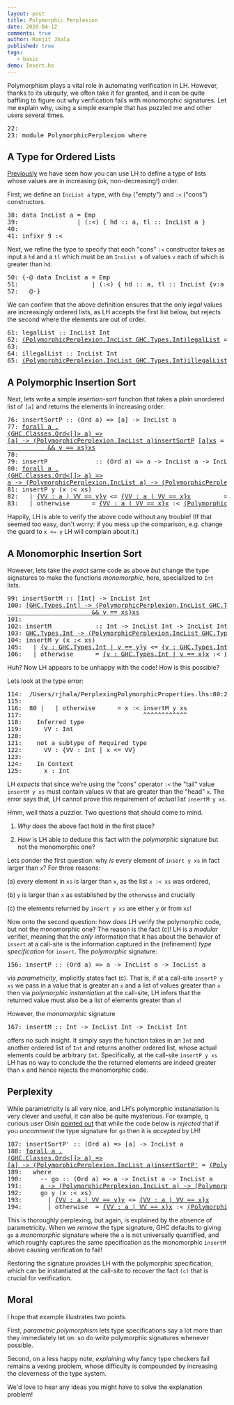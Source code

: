 ```yaml
---
layout: post
title: Polymorphic Perplexion
date: 2020-04-12
comments: true
author: Ranjit Jhala 
published: true
tags:
   - basic
demo: Insert.hs
---
```


Polymorphism plays a vital role in automating verification in LH.
However, thanks to its ubiquity, we often take it for granted, and 
it can be quite baffling to figure out why verification fails with 
monomorphic signatures. Let me explain why, using a simple example 
that has puzzled me and other users several times.

<!-- more -->

<div class="hidden">

<pre><span class=hs-linenum>22: </span>
<span class=hs-linenum>23: </span><span class='hs-keyword'>module</span> <span class='hs-conid'>PolymorphicPerplexion</span> <span class='hs-keyword'>where</span>
</pre>
</div>

A Type for Ordered Lists
------------------------

[Previously](2013-07-29-putting-things-in-order.lhs/) 
we have seen how you can use LH to define a type of lists whose values are in increasing 
(ok, non-decreasing!) order.

First, we define an `IncList a` type, with `Emp` ("empty") 
and `:<` ("cons") constructors.


<pre><span class=hs-linenum>38: </span><span class='hs-keyword'>data</span> <span class='hs-conid'>IncList</span> <span class='hs-varid'>a</span> <span class='hs-keyglyph'>=</span> <span class='hs-conid'>Emp</span>
<span class=hs-linenum>39: </span>               <span class='hs-keyglyph'>|</span> <span class='hs-layout'>(</span><span class='hs-conop'>:&lt;</span><span class='hs-layout'>)</span> <span class='hs-layout'>{</span> <span class='hs-varid'>hd</span> <span class='hs-keyglyph'>::</span> <span class='hs-varid'>a</span><span class='hs-layout'>,</span> <span class='hs-varid'>tl</span> <span class='hs-keyglyph'>::</span> <span class='hs-conid'>IncList</span> <span class='hs-varid'>a</span> <span class='hs-layout'>}</span>
<span class=hs-linenum>40: </span>
<span class=hs-linenum>41: </span><span class='hs-keyword'>infixr</span> <span class='hs-num'>9</span> <span class='hs-conop'>:&lt;</span>
</pre>

Next, we refine the type to specify that each "cons" `:<`
constructor takes as input a `hd` and a `tl` which must 
be an `IncList a` of values `v` each of which is greater 
than `hd`. 


<pre><span class=hs-linenum>50: </span><span class='hs-keyword'>{-@</span> <span class='hs-keyword'>data</span> <span class='hs-conid'>IncList</span> <span class='hs-varid'>a</span> <span class='hs-keyglyph'>=</span> <span class='hs-conid'>Emp</span> 
<span class=hs-linenum>51: </span>                   <span class='hs-keyglyph'>|</span> <span class='hs-layout'>(</span><span class='hs-conop'>:&lt;</span><span class='hs-layout'>)</span> <span class='hs-layout'>{</span> <span class='hs-varid'>hd</span> <span class='hs-keyglyph'>::</span> <span class='hs-varid'>a</span><span class='hs-layout'>,</span> <span class='hs-varid'>tl</span> <span class='hs-keyglyph'>::</span> <span class='hs-conid'>IncList</span> <span class='hs-layout'>{</span><span class='hs-varid'>v</span><span class='hs-conop'>:</span><span class='hs-varid'>a</span> <span class='hs-keyglyph'>|</span> <span class='hs-varid'>hd</span> <span class='hs-varop'>&lt;=</span> <span class='hs-varid'>v</span><span class='hs-layout'>}</span><span class='hs-layout'>}</span>  
<span class=hs-linenum>52: </span>  <span class='hs-keyword'>@-}</span>
</pre>

We can confirm that the above definition ensures that the only 
*legal* values are increasingly ordered lists, as LH accepts
the first list below, but rejects the second where the elements
are out of order.


<pre><span class=hs-linenum>61: </span><span class='hs-definition'>legalList</span> <span class='hs-keyglyph'>::</span> <span class='hs-conid'>IncList</span> <span class='hs-conid'>Int</span>
<span class=hs-linenum>62: </span><a class=annot href="#"><span class=annottext>(PolymorphicPerplexion.IncList GHC.Types.Int)</span><span class='hs-definition'>legalList</span></a> <span class='hs-keyglyph'>=</span> <a class=annot href="#"><span class=annottext>GHC.Types.Int</span><span class='hs-num'>0</span></a> <span class='hs-conop'>:&lt;</span> <a class=annot href="#"><span class=annottext>GHC.Types.Int</span><span class='hs-num'>1</span></a> <span class='hs-conop'>:&lt;</span> <a class=annot href="#"><span class=annottext>GHC.Types.Int</span><span class='hs-num'>2</span></a> <span class='hs-conop'>:&lt;</span> <a class=annot href="#"><span class=annottext>GHC.Types.Int</span><span class='hs-num'>3</span></a> <span class='hs-conop'>:&lt;</span> <a class=annot href="#"><span class=annottext>{VV : forall a . (PolymorphicPerplexion.IncList a) | VV == Emp}</span><span class='hs-conid'>Emp</span></a>
<span class=hs-linenum>63: </span>
<span class=hs-linenum>64: </span><span class='hs-definition'>illegalList</span> <span class='hs-keyglyph'>::</span> <span class='hs-conid'>IncList</span> <span class='hs-conid'>Int</span> 
<span class=hs-linenum>65: </span><a class=annot href="#"><span class=annottext>(PolymorphicPerplexion.IncList GHC.Types.Int)</span><span class='hs-definition'>illegalList</span></a> <span class='hs-keyglyph'>=</span> <a class=annot href="#"><span class=annottext>GHC.Types.Int</span><span class='hs-num'>0</span></a> <span class='hs-conop'>:&lt;</span> <a class=annot href="#"><span class=annottext>GHC.Types.Int</span><span class='hs-num'>1</span></a> <span class='hs-conop'>:&lt;</span> <a class=annot href="#"><span class=annottext>GHC.Types.Int</span><span class='hs-num'>3</span></a> <span class='hs-conop'>:&lt;</span> <span class=hs-error><a class=annot href="#"><span class=annottext>GHC.Types.Int</span><span class='hs-num'>2</span></a></span><span class=hs-error> </span><span class=hs-error><span class='hs-conop'>:&lt;</span></span><span class=hs-error> </span><span class=hs-error><a class=annot href="#"><span class=annottext>{VV : forall a . (PolymorphicPerplexion.IncList a) | VV == Emp}</span><span class='hs-conid'>Emp</span></a></span>
</pre>

A Polymorphic Insertion Sort
----------------------------

Next, lets write a simple *insertion-sort* function that 
takes a plain unordered list of `[a]` and returns the elements 
in increasing order:


<pre><span class=hs-linenum>76: </span><span class='hs-definition'>insertSortP</span> <span class='hs-keyglyph'>::</span> <span class='hs-layout'>(</span><span class='hs-conid'>Ord</span> <span class='hs-varid'>a</span><span class='hs-layout'>)</span> <span class='hs-keyglyph'>=&gt;</span> <span class='hs-keyglyph'>[</span><span class='hs-varid'>a</span><span class='hs-keyglyph'>]</span> <span class='hs-keyglyph'>-&gt;</span> <span class='hs-conid'>IncList</span> <span class='hs-varid'>a</span>
<span class=hs-linenum>77: </span><a class=annot href="#"><span class=annottext>forall a .
(GHC.Classes.Ord&lt;[]&gt; a) =&gt;
[a] -&gt; (PolymorphicPerplexion.IncList a)</span><span class='hs-definition'>insertSortP</span></a> <a class=annot href="#"><span class=annottext>[a]</span><span class='hs-varid'>xs</span></a> <span class='hs-keyglyph'>=</span> <span class='hs-varid'>foldr</span> <a class=annot href="#"><span class=annottext>a -&gt; (PolymorphicPerplexion.IncList a) -&gt; (PolymorphicPerplexion.IncList a)</span><span class='hs-varid'>insertP</span></a> <a class=annot href="#"><span class=annottext>{VV : forall a . (PolymorphicPerplexion.IncList a) | VV == Emp}</span><span class='hs-conid'>Emp</span></a> <a class=annot href="#"><span class=annottext>{v : [a] | len v &gt;= 0
           &amp;&amp; v == xs}</span><span class='hs-varid'>xs</span></a>
<span class=hs-linenum>78: </span>
<span class=hs-linenum>79: </span><span class='hs-definition'>insertP</span>             <span class='hs-keyglyph'>::</span> <span class='hs-layout'>(</span><span class='hs-conid'>Ord</span> <span class='hs-varid'>a</span><span class='hs-layout'>)</span> <span class='hs-keyglyph'>=&gt;</span> <span class='hs-varid'>a</span> <span class='hs-keyglyph'>-&gt;</span> <span class='hs-conid'>IncList</span> <span class='hs-varid'>a</span> <span class='hs-keyglyph'>-&gt;</span> <span class='hs-conid'>IncList</span> <span class='hs-varid'>a</span>
<span class=hs-linenum>80: </span><a class=annot href="#"><span class=annottext>forall a .
(GHC.Classes.Ord&lt;[]&gt; a) =&gt;
a -&gt; (PolymorphicPerplexion.IncList a) -&gt; (PolymorphicPerplexion.IncList a)</span><span class='hs-definition'>insertP</span></a> <a class=annot href="#"><span class=annottext>a</span><span class='hs-varid'>y</span></a> <span class='hs-conid'>Emp</span>       <span class='hs-keyglyph'>=</span> <a class=annot href="#"><span class=annottext>{VV : a | VV == y}</span><span class='hs-varid'>y</span></a> <span class='hs-conop'>:&lt;</span> <a class=annot href="#"><span class=annottext>{VV : forall a . (PolymorphicPerplexion.IncList a) | VV == Emp}</span><span class='hs-conid'>Emp</span></a>
<span class=hs-linenum>81: </span><span class='hs-definition'>insertP</span> <span class='hs-varid'>y</span> <span class='hs-layout'>(</span><span class='hs-varid'>x</span> <span class='hs-conop'>:&lt;</span> <span class='hs-varid'>xs</span><span class='hs-layout'>)</span>
<span class=hs-linenum>82: </span>  <span class='hs-keyglyph'>|</span> <a class=annot href="#"><span class=annottext>{VV : a | VV == y}</span><span class='hs-varid'>y</span></a> <span class='hs-varop'>&lt;=</span> <a class=annot href="#"><span class=annottext>{VV : a | VV == x}</span><span class='hs-varid'>x</span></a>         <span class='hs-keyglyph'>=</span> <a class=annot href="#"><span class=annottext>{VV : a | VV == y}</span><span class='hs-varid'>y</span></a> <span class='hs-conop'>:&lt;</span> <a class=annot href="#"><span class=annottext>{VV : a | VV == x}</span><span class='hs-varid'>x</span></a> <span class='hs-conop'>:&lt;</span> <a class=annot href="#"><span class=annottext>{v : (PolymorphicPerplexion.IncList {VV : a | x &lt;= VV}) | v == xs}</span><span class='hs-varid'>xs</span></a>
<span class=hs-linenum>83: </span>  <span class='hs-keyglyph'>|</span> <span class='hs-varid'>otherwise</span>      <span class='hs-keyglyph'>=</span> <a class=annot href="#"><span class=annottext>{VV : a | VV == x}</span><span class='hs-varid'>x</span></a> <span class='hs-conop'>:&lt;</span> <a class=annot href="#"><span class=annottext>(PolymorphicPerplexion.IncList a)</span><span class='hs-varid'>insertP</span></a> <a class=annot href="#"><span class=annottext>{VV : a | VV == y}</span><span class='hs-varid'>y</span></a> <a class=annot href="#"><span class=annottext>{v : (PolymorphicPerplexion.IncList {VV : a | x &lt;= VV}) | v == xs}</span><span class='hs-varid'>xs</span></a>
</pre>

Happily, LH is able to verify the above code without any trouble!
(If that seemed too easy, don't worry: if you mess up the comparison, 
e.g. change the guard to `x <= y` LH will complain about it.)


A Monomorphic Insertion Sort
----------------------------

However, lets take the *exact* same code as above *but* change 
the type signatures to make the functions *monomorphic*, here, 
specialized to `Int` lists.


<pre><span class=hs-linenum>99: </span><span class='hs-definition'>insertSortM</span> <span class='hs-keyglyph'>::</span> <span class='hs-keyglyph'>[</span><span class='hs-conid'>Int</span><span class='hs-keyglyph'>]</span> <span class='hs-keyglyph'>-&gt;</span> <span class='hs-conid'>IncList</span> <span class='hs-conid'>Int</span> 
<span class=hs-linenum>100: </span><a class=annot href="#"><span class=annottext>[GHC.Types.Int] -&gt; (PolymorphicPerplexion.IncList GHC.Types.Int)</span><span class='hs-definition'>insertSortM</span></a> <a class=annot href="#"><span class=annottext>[GHC.Types.Int]</span><span class='hs-varid'>xs</span></a> <span class='hs-keyglyph'>=</span> <span class='hs-varid'>foldr</span> <a class=annot href="#"><span class=annottext>GHC.Types.Int -&gt; (PolymorphicPerplexion.IncList GHC.Types.Int) -&gt; (PolymorphicPerplexion.IncList GHC.Types.Int)</span><span class='hs-varid'>insertM</span></a> <a class=annot href="#"><span class=annottext>{VV : forall a . (PolymorphicPerplexion.IncList a) | VV == Emp}</span><span class='hs-conid'>Emp</span></a> <a class=annot href="#"><span class=annottext>{v : [GHC.Types.Int] | len v &gt;= 0
                       &amp;&amp; v == xs}</span><span class='hs-varid'>xs</span></a>
<span class=hs-linenum>101: </span>
<span class=hs-linenum>102: </span><span class='hs-definition'>insertM</span>            <span class='hs-keyglyph'>::</span> <span class='hs-conid'>Int</span> <span class='hs-keyglyph'>-&gt;</span> <span class='hs-conid'>IncList</span> <span class='hs-conid'>Int</span> <span class='hs-keyglyph'>-&gt;</span> <span class='hs-conid'>IncList</span> <span class='hs-conid'>Int</span> 
<span class=hs-linenum>103: </span><a class=annot href="#"><span class=annottext>GHC.Types.Int -&gt; (PolymorphicPerplexion.IncList GHC.Types.Int) -&gt; (PolymorphicPerplexion.IncList GHC.Types.Int)</span><span class='hs-definition'>insertM</span></a> <a class=annot href="#"><span class=annottext>GHC.Types.Int</span><span class='hs-varid'>y</span></a> <span class='hs-conid'>Emp</span>      <span class='hs-keyglyph'>=</span> <a class=annot href="#"><span class=annottext>{v : GHC.Types.Int | v == y}</span><span class='hs-varid'>y</span></a> <span class='hs-conop'>:&lt;</span> <a class=annot href="#"><span class=annottext>{VV : forall a . (PolymorphicPerplexion.IncList a) | VV == Emp}</span><span class='hs-conid'>Emp</span></a>
<span class=hs-linenum>104: </span><span class='hs-definition'>insertM</span> <span class='hs-varid'>y</span> <span class='hs-layout'>(</span><span class='hs-varid'>x</span> <span class='hs-conop'>:&lt;</span> <span class='hs-varid'>xs</span><span class='hs-layout'>)</span>
<span class=hs-linenum>105: </span>  <span class='hs-keyglyph'>|</span> <a class=annot href="#"><span class=annottext>{v : GHC.Types.Int | v == y}</span><span class='hs-varid'>y</span></a> <span class='hs-varop'>&lt;=</span> <a class=annot href="#"><span class=annottext>{v : GHC.Types.Int | v == x}</span><span class='hs-varid'>x</span></a>         <span class='hs-keyglyph'>=</span> <a class=annot href="#"><span class=annottext>{v : GHC.Types.Int | v == y}</span><span class='hs-varid'>y</span></a> <span class='hs-conop'>:&lt;</span> <a class=annot href="#"><span class=annottext>{v : GHC.Types.Int | v == x}</span><span class='hs-varid'>x</span></a> <span class='hs-conop'>:&lt;</span> <a class=annot href="#"><span class=annottext>{v : (PolymorphicPerplexion.IncList {v : GHC.Types.Int | x &lt;= v}) | v == xs}</span><span class='hs-varid'>xs</span></a>
<span class=hs-linenum>106: </span>  <span class='hs-keyglyph'>|</span> <span class='hs-varid'>otherwise</span>      <span class='hs-keyglyph'>=</span> <a class=annot href="#"><span class=annottext>{v : GHC.Types.Int | v == x}</span><span class='hs-varid'>x</span></a> <span class='hs-conop'>:&lt;</span> <span class=hs-error><a class=annot href="#"><span class=annottext>(PolymorphicPerplexion.IncList GHC.Types.Int)</span><span class='hs-varid'>insertM</span></a></span><span class=hs-error> </span><span class=hs-error><a class=annot href="#"><span class=annottext>{v : GHC.Types.Int | v == y}</span><span class='hs-varid'>y</span></a></span><span class=hs-error> </span><span class=hs-error><a class=annot href="#"><span class=annottext>{v : (PolymorphicPerplexion.IncList {v : GHC.Types.Int | x &lt;= v}) | v == xs}</span><span class='hs-varid'>xs</span></a></span>
</pre>

Huh? Now LH appears to be unhappy with the code! How is this possible?

Lets look at the type error:


<pre><span class=hs-linenum>114: </span> <span class='hs-varop'>/</span><span class='hs-conid'>Users</span><span class='hs-varop'>/</span><span class='hs-varid'>rjhala</span><span class='hs-varop'>/</span><span class='hs-conid'>PerplexingPolymorphicProperties.lhs</span><span class='hs-conop'>:</span><span class='hs-num'>80</span><span class='hs-conop'>:</span><span class='hs-num'>27</span><span class='hs-comment'>-</span><span class='hs-num'>38</span><span class='hs-conop'>:</span> <span class='hs-conid'>Error</span><span class='hs-conop'>:</span> <span class='hs-conid'>Liquid</span> <span class='hs-conid'>Type</span> <span class='hs-conid'>Mismatch</span>
<span class=hs-linenum>115: </span>  
<span class=hs-linenum>116: </span> <span class='hs-num'>80</span> <span class='hs-keyglyph'>|</span>   <span class='hs-keyglyph'>|</span> <span class='hs-varid'>otherwise</span>      <span class='hs-keyglyph'>=</span> <span class='hs-varid'>x</span> <span class='hs-conop'>:&lt;</span> <span class='hs-varid'>insertM</span> <span class='hs-varid'>y</span> <span class='hs-varid'>xs</span>
<span class=hs-linenum>117: </span>                                <span class='hs-varop'>^^^^^^^^^^^^</span>
<span class=hs-linenum>118: </span>   <span class='hs-conid'>Inferred</span> <span class='hs-keyword'>type</span>
<span class=hs-linenum>119: </span>     <span class='hs-conid'>VV</span> <span class='hs-conop'>:</span> <span class='hs-conid'>Int</span>
<span class=hs-linenum>120: </span>  
<span class=hs-linenum>121: </span>   <span class='hs-varid'>not</span> <span class='hs-varid'>a</span> <span class='hs-varid'>subtype</span> <span class='hs-keyword'>of</span> <span class='hs-conid'>Required</span> <span class='hs-keyword'>type</span>
<span class=hs-linenum>122: </span>     <span class='hs-conid'>VV</span> <span class='hs-conop'>:</span> <span class='hs-layout'>{</span><span class='hs-conid'>VV</span> <span class='hs-conop'>:</span> <span class='hs-conid'>Int</span> <span class='hs-keyglyph'>|</span> <span class='hs-varid'>x</span> <span class='hs-varop'>&lt;=</span> <span class='hs-conid'>VV</span><span class='hs-layout'>}</span>
<span class=hs-linenum>123: </span>  
<span class=hs-linenum>124: </span>   <span class='hs-conid'>In</span> <span class='hs-conid'>Context</span>
<span class=hs-linenum>125: </span>     <span class='hs-varid'>x</span> <span class='hs-conop'>:</span> <span class='hs-conid'>Int</span>
</pre>

LH *expects* that since we're using the "cons" operator `:<` the "tail"
value `insertM y xs` must contain values `VV` that are greater than the 
"head" `x`. The error says that, LH cannot prove this requirement of 
*actual* list `insertM y xs`.

Hmm, well thats a puzzler. Two questions that should come to mind.

1. *Why* does the above fact hold in the first place? 

2. *How* is LH able to deduce this fact with the *polymorphic* signature but not the monomorphic one?

Lets ponder the first question: why *is* every element 
of `insert y xs` in fact larger than `x`? For three reasons:

(a) every element in `xs` is larger than `x`, as the 
    list `x :< xs` was ordered, 

(b) `y` is larger than `x` as established by the `otherwise` and crucially

(c) the elements returned by `insert y xs` are either `y` or from `xs`!

Now onto the second question: how *does* LH verify the polymorphic code,
but not the monomorphic one? The reason is the fact (c)! LH is a *modular*
verifier, meaning that the *only* information that it has about the behavior
of `insert` at a call-site is the information captured in the (refinement) 
*type specification* for `insert`. The *polymorphic* signature:


<pre><span class=hs-linenum>156: </span><span class='hs-definition'>insertP</span> <span class='hs-keyglyph'>::</span> <span class='hs-layout'>(</span><span class='hs-conid'>Ord</span> <span class='hs-varid'>a</span><span class='hs-layout'>)</span> <span class='hs-keyglyph'>=&gt;</span> <span class='hs-varid'>a</span> <span class='hs-keyglyph'>-&gt;</span> <span class='hs-conid'>IncList</span> <span class='hs-varid'>a</span> <span class='hs-keyglyph'>-&gt;</span> <span class='hs-conid'>IncList</span> <span class='hs-varid'>a</span>
</pre>

via *parametricity*, implicitly states fact (c). That is, if at a call-site 
`insertP y xs` we pass in a value that is greater an `x` and a list of values 
greater than `x` then via *polymorphic instantiation* at the call-site, LH 
infers that the returned value must also be a list of elements greater than `x`!

However, the *monomorphic* signature 


<pre><span class=hs-linenum>167: </span><span class='hs-definition'>insertM</span> <span class='hs-keyglyph'>::</span> <span class='hs-conid'>Int</span> <span class='hs-keyglyph'>-&gt;</span> <span class='hs-conid'>IncList</span> <span class='hs-conid'>Int</span> <span class='hs-keyglyph'>-&gt;</span> <span class='hs-conid'>IncList</span> <span class='hs-conid'>Int</span> 
</pre>

offers no such insight. It simply says the function takes in an `Int` and another 
ordered list of `Int` and returns another ordered list, whose actual elements could 
be arbitrary `Int`. Specifically, at the call-site `insertP y xs` LH has no way to 
conclude the the returned elements are indeed greater than `x` and hence rejects 
the monomorphic code.


Perplexity
----------

While parametricity is all very nice, and LH's polymorphic instanatiation is very 
clever and useful, it can also be quite mysterious. For example, q curious user 
Oisín [pointed out](https://github.com/ucsd-progsys/liquidhaskell-tutorial/issues/91) 
that while the code below is *rejected* that if you *uncomment* the type signature 
for `go` then it is *accepted* by LH!


<pre><span class=hs-linenum>187: </span><span class='hs-definition'>insertSortP'</span> <span class='hs-keyglyph'>::</span> <span class='hs-layout'>(</span><span class='hs-conid'>Ord</span> <span class='hs-varid'>a</span><span class='hs-layout'>)</span> <span class='hs-keyglyph'>=&gt;</span> <span class='hs-keyglyph'>[</span><span class='hs-varid'>a</span><span class='hs-keyglyph'>]</span> <span class='hs-keyglyph'>-&gt;</span> <span class='hs-conid'>IncList</span> <span class='hs-varid'>a</span> 
<span class=hs-linenum>188: </span><a class=annot href="#"><span class=annottext>forall a .
(GHC.Classes.Ord&lt;[]&gt; a) =&gt;
[a] -&gt; (PolymorphicPerplexion.IncList a)</span><span class='hs-definition'>insertSortP'</span></a> <span class='hs-keyglyph'>=</span> <a class=annot href="#"><span class=annottext>(PolymorphicPerplexion.IncList a)</span><span class='hs-varid'>foldr</span></a> <a class=annot href="#"><span class=annottext>a -&gt; (PolymorphicPerplexion.IncList a) -&gt; (PolymorphicPerplexion.IncList a)</span><span class='hs-varid'>go</span></a> <a class=annot href="#"><span class=annottext>{VV : forall a . (PolymorphicPerplexion.IncList a) | VV == Emp}</span><span class='hs-conid'>Emp</span></a> 
<span class=hs-linenum>189: </span>  <span class='hs-keyword'>where</span>
<span class=hs-linenum>190: </span>    <span class='hs-comment'>-- go :: (Ord a) =&gt; a -&gt; IncList a -&gt; IncList a</span>
<span class=hs-linenum>191: </span>    <a class=annot href="#"><span class=annottext>a -&gt; (PolymorphicPerplexion.IncList a) -&gt; (PolymorphicPerplexion.IncList a)</span><span class='hs-varid'>go</span></a> <a class=annot href="#"><span class=annottext>a</span><span class='hs-varid'>y</span></a> <span class='hs-conid'>Emp</span>       <span class='hs-keyglyph'>=</span> <a class=annot href="#"><span class=annottext>{VV : a | VV == y}</span><span class='hs-varid'>y</span></a> <span class='hs-conop'>:&lt;</span> <a class=annot href="#"><span class=annottext>{VV : forall a . (PolymorphicPerplexion.IncList a) | VV == Emp}</span><span class='hs-conid'>Emp</span></a>
<span class=hs-linenum>192: </span>    <span class='hs-varid'>go</span> <span class='hs-varid'>y</span> <span class='hs-layout'>(</span><span class='hs-varid'>x</span> <span class='hs-conop'>:&lt;</span> <span class='hs-varid'>xs</span><span class='hs-layout'>)</span>
<span class=hs-linenum>193: </span>      <span class='hs-keyglyph'>|</span> <a class=annot href="#"><span class=annottext>{VV : a | VV == y}</span><span class='hs-varid'>y</span></a> <span class='hs-varop'>&lt;=</span> <a class=annot href="#"><span class=annottext>{VV : a | VV == x}</span><span class='hs-varid'>x</span></a>     <span class='hs-keyglyph'>=</span> <a class=annot href="#"><span class=annottext>{VV : a | VV == y}</span><span class='hs-varid'>y</span></a> <span class='hs-conop'>:&lt;</span> <a class=annot href="#"><span class=annottext>{VV : a | VV == x}</span><span class='hs-varid'>x</span></a> <span class='hs-conop'>:&lt;</span> <a class=annot href="#"><span class=annottext>{v : (PolymorphicPerplexion.IncList {VV : a | x &lt;= VV}) | v == xs}</span><span class='hs-varid'>xs</span></a>
<span class=hs-linenum>194: </span>      <span class='hs-keyglyph'>|</span> <span class='hs-varid'>otherwise</span>  <span class='hs-keyglyph'>=</span> <a class=annot href="#"><span class=annottext>{VV : a | VV == x}</span><span class='hs-varid'>x</span></a> <span class='hs-conop'>:&lt;</span> <span class=hs-error><a class=annot href="#"><span class=annottext>(PolymorphicPerplexion.IncList a)</span><span class='hs-varid'>go</span></a></span><span class=hs-error> </span><span class=hs-error><a class=annot href="#"><span class=annottext>{VV : a | VV == y}</span><span class='hs-varid'>y</span></a></span><span class=hs-error> </span><span class=hs-error><a class=annot href="#"><span class=annottext>{v : (PolymorphicPerplexion.IncList {VV : a | x &lt;= VV}) | v == xs}</span><span class='hs-varid'>xs</span></a></span>
</pre>

This is thoroughly perplexing, but again, is explained by the absence of 
parametricity. When we *remove* the type signature, GHC defaults to giving 
`go` a *monomorphic* signature where the `a` is not universally quantified, 
and which roughly captures the same specification as the monomorphic `insertM` 
above causing verification to fail! 

Restoring the signature provides LH with the polymorphic specification, 
which can be instantiated at the call-site to recover the fact `(c)` 
that is crucial for verification.


Moral
-----

I hope that example illustrates two points.

First, *parametric polymorphism* lets type specifications 
say a lot more than they immediately let on: so do write 
polymorphic signatures whenever possible.

Second, on a less happy note, *explaining* why fancy type 
checkers fail remains a vexing problem, whose difficulty 
is compounded by increasing the cleverness of the type 
system. 

We'd love to hear any ideas you might have to solve the 
explanation problem!
